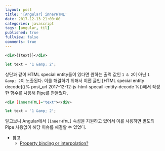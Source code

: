 ```yaml
---
layout: post
title: '[Angular] innerHTML'
date: 2017-12-13 21:00:00
categories: javascript
tags: [angular, til]
published: true
fullview: false
comments: true
---
```


```xml
<div>{{text}}</div>
```

```javascript
let text = '1 &amp; 2';
```

상단과 같이 HTML special entity들이 있다면 원하는 출력 값인 `1 & 2`이 아닌 `1 &amp; 2`이 노출된다. 이를 해결하기 위해서 이전 글인 [HTML special entity decode]({% post_url 2017-12-12-js-html-specail-entity-decode %})에서 작성한 함수를 사용해 Pipe를 만들었다.

```xml
<div [innerHTML]="text"></div>
```

```javascript
let text = '1 &amp; 2';
```

알고보니 Angular에서 `[innerHTML]` 속성을 지원하고 있어서 이를 사용하면 별도의 Pipe 사용없이 해당 이슈를 해결할 수 있었다.

* 참고
  * [Property binding or interpolation?](https://angular.io/guide/template-syntax#property-binding-or-interpolation)
